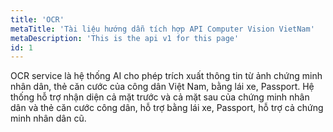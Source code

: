 ```yaml
---
title: 'OCR'
metaTitle: 'Tài liệu hướng dẫn tích hợp API Computer Vision VietNam'
metaDescription: 'This is the api v1 for this page'
id: 1
---
```


OCR service là hệ thống AI cho phép trích xuất thông tin từ ảnh chứng minh nhân dân, thẻ căn cước của công dân Việt Nam, bằng lái xe, Passport. Hệ thống hỗ trợ nhận diện cả mặt trước và cả mặt sau của chứng minh nhân dân và thẻ căn cước công dân, hỗ trợ bằng lái xe, Passport, hỗ trợ cả chứng minh nhân dân cũ.
